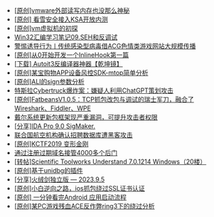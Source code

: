 + [[原创]vmware外部读写内存也没那么神秘](https://bbs.kanxue.com/thread-284956.htm)
+ [[原创] 看雪安全接入KSA开放内测](https://bbs.kanxue.com/thread-251837.htm)
+ [[原创]vm虚拟机的初探](https://bbs.kanxue.com/thread-284883.htm)
+ [Win32汇编学习笔记09.SEH和反调试](https://bbs.kanxue.com/thread-285184.htm)
+ [警惕诱导行为丨传统感染型病毒借ACG色情类游戏网站大规模传播](https://bbs.kanxue.com/thread-285183.htm)
+ [[原创]从0开始开发一个InlineHook第一篇](https://bbs.kanxue.com/thread-284689.htm)
+ [[下载] Autoit3反编译器神器【乾坤镜】](https://bbs.kanxue.com/thread-276814.htm)
+ [[原创]某宝购物APP设备风控SDK-mtop简单分析](https://bbs.kanxue.com/thread-284241.htm)
+ [[原创]ALI的sign参数分析](https://bbs.kanxue.com/thread-284292.htm)
+ [特斯拉Cybertruck爆炸案：嫌疑人利用ChatGPT策划攻击](https://bbs.kanxue.com/thread-285182.htm)
+ [[原创]FatbeansV1.0.5：TCP抓包改包与调试的瑞士军刀，融合了Wireshark、Fiddler、WPE](https://bbs.kanxue.com/thread-284571.htm)
+ [戴尔系统更新包框架现严重漏洞，可提升攻击者权限](https://bbs.kanxue.com/thread-285190.htm)
+ [[分享]IDA Pro 9.0 SigMaker.](https://bbs.kanxue.com/thread-282836.htm)
+ [联合国航空机构确认招聘数据库遭黑客攻击](https://bbs.kanxue.com/thread-285188.htm)
+ [[原创]KCTF2019 变形金刚](https://bbs.kanxue.com/thread-285187.htm)
+ [通过注册过期域名接管4000多个后门](https://bbs.kanxue.com/thread-285186.htm)
+ [[转帖]Scientific Toolworks Understand 7.0.1214 Windows（20楼）](https://bbs.kanxue.com/thread-280018.htm)
+ [[原创]基于unidbg的插件](https://bbs.kanxue.com/thread-285136.htm)
+ [[分享]火绒剑独立版 — 2023.9.5](https://bbs.kanxue.com/thread-281253.htm)
+ [[原创]小白逆向之路，ios抓包绕过SSL证书认证](https://bbs.kanxue.com/thread-281551.htm)
+ [[原创] 一分钟看完Android 应用启动流程](https://bbs.kanxue.com/thread-284686.htm)
+ [[原创]某PC游戏残血ACE反作弊ring3下的绕过分析](https://bbs.kanxue.com/thread-284667.htm)
